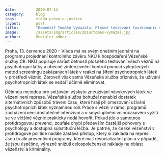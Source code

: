 ```yaml
---
date:         2020-07-13
category:     blog
tags:         vláda právo-a-justice
layout:       post
title:        "Komentář Tomáše Vymazala: Plošné testování toxikomanii ve vězení neřeší, investujme do prevence místo represe"
image:        /assets/img/articles/2019/tomas-vymazal.jpg
author:       Mediální odbor
---   
```




 

Praha, 13. července 2020 – Vláda má na svém dnešním jednání na programu projednání kontrolního závěru NKÚ k hospodaření Vězeňské služby ČR. NKÚ popisuje nárůst četnosti plošného testování všech vězňů na psychotropní látky a obecné zintenzivnění kontrol pomocí vylepšených metod screeningu zakázaných látek v reakci na šíření psychotropních látek v prostředí věznic. Zároveň však sama Vězeňská služba přiznává, že užívání psychotropních látek se nedaří účinně eliminovat.

 

Účinnou metodou pro snižování výskytu zneužívání návykových látek ve vězení není represe. Vězeňská služba bohužel nenabízí dostatek alternativních způsobů trávení času, které hrají při omezování užívání psychotropních látek významnou roli. Práce s vězni v rámci programů zacházení není dostatečně intenzivní a o smysluplném volnočasovém vyžití se ve většině věznic prakticky nedá hovořit. Pokud jde o samotnou protidrogovou prevenci, zoufale chybí především častější pohovory s psychology a dostupná substituční léčba. Je patrné, že české vězeňství v protidrogové politice nadále zastává přístup, který si zakládá na represi. Jsou to ale preventivní programy, které mají resocializační plán a v případě, že jsou úspěšné, výrazně snižují celospolečenské náklady na oblast vězeňství a kriminality.

 
